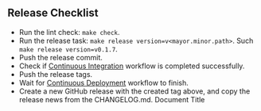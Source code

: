 ## Release Checklist

- Run the lint check: `make check`.
- Run the release task: `make release version=v<mayor.minor.path>`. Such `make release version=v0.1.7`.
- Push the release commit.
- Check if [Continuous Integration](https://github.com/azzamsa/rust-cli/actions/workflows/ci.yml) workflow is completed successfully.
- Push the release tags.
- Wait for [Continuous Deployment](https://github.com/azzamsa/rust-cli/actions/workflows/cd.yml) workflow to finish.
- Create a new GitHub release with the created tag above, and copy the release news from the CHANGELOG.md.
  Document Title
